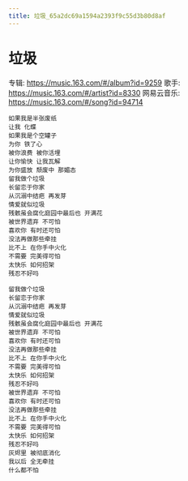 ```yaml
---
title: 垃圾_65a2dc69a1594a2393f9c55d3b80d8af
---
```


# 垃圾

专辑: https://music.163.com/#/album?id=9259
歌手: https://music.163.com/#/artist?id=8330
网易云音乐: https://music.163.com/#/song?id=94714

```
如果我是半张废纸
让我 化蝶
如果我是个空罐子
为你 铁了心
被你浪费 被你活埋
让你愉快 让我瓦解
为你盛放 颓废中 那媚态
留我做个垃圾
长留恋于你家
从沉溺中结疤 再发芽
情爱就似垃圾
残骸虽会腐化庭园中最后也 开满花
被世界遗弃 不可怕
喜欢你 有时还可怕
没法再做那些牵挂
比不上 在你手中火化
不需要 完美得可怕
太快乐 如何招架
残忍不好吗

留我做个垃圾
长留恋于你家
从沉溺中结疤 再发芽
情爱就似垃圾
残骸虽会腐化庭园中最后也 开满花
被世界遗弃 不可怕
喜欢你 有时还可怕
没法再做那些牵挂
比不上 在你手中火化
不需要 完美得可怕
太快乐 如何招架
残忍不好吗
被世界遗弃 不可怕
喜欢你 有时还可怕
没法再做那些牵挂
比不上 在你手中火化
不需要 完美得可怕
太快乐 如何招架
残忍不好吗
灰烬里 被彻底消化
我以后 全无牵挂
什么都不怕
```